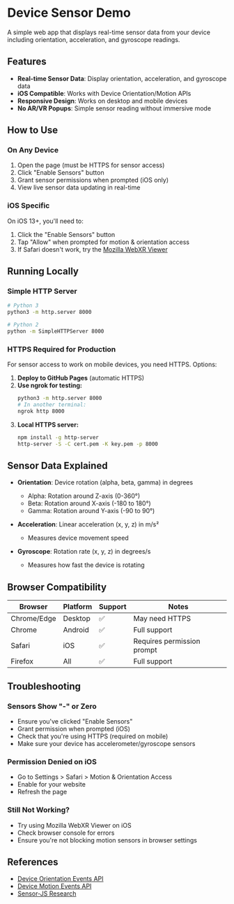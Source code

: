 # Device Sensor Demo

A simple web app that displays real-time sensor data from your device including orientation, acceleration, and gyroscope readings.

## Features

- **Real-time Sensor Data**: Display orientation, acceleration, and gyroscope data
- **iOS Compatible**: Works with Device Orientation/Motion APIs
- **Responsive Design**: Works on desktop and mobile devices
- **No AR/VR Popups**: Simple sensor reading without immersive mode

## How to Use

### On Any Device

1. Open the page (must be HTTPS for sensor access)
2. Click "Enable Sensors" button
3. Grant sensor permissions when prompted (iOS only)
4. View live sensor data updating in real-time

### iOS Specific

On iOS 13+, you'll need to:
1. Click the "Enable Sensors" button
2. Tap "Allow" when prompted for motion & orientation access
3. If Safari doesn't work, try the [Mozilla WebXR Viewer](https://apps.apple.com/us/app/webxr-viewer/id1295998056)

## Running Locally

### Simple HTTP Server

```bash
# Python 3
python3 -m http.server 8000

# Python 2
python -m SimpleHTTPServer 8000
```

### HTTPS Required for Production

For sensor access to work on mobile devices, you need HTTPS. Options:

1. **Deploy to GitHub Pages** (automatic HTTPS)
2. **Use ngrok for testing:**
   ```bash
   python3 -m http.server 8000
   # In another terminal:
   ngrok http 8000
   ```
3. **Local HTTPS server:**
   ```bash
   npm install -g http-server
   http-server -S -C cert.pem -K key.pem -p 8000
   ```

## Sensor Data Explained

- **Orientation**: Device rotation (alpha, beta, gamma) in degrees
  - Alpha: Rotation around Z-axis (0-360°)
  - Beta: Rotation around X-axis (-180 to 180°)
  - Gamma: Rotation around Y-axis (-90 to 90°)

- **Acceleration**: Linear acceleration (x, y, z) in m/s²
  - Measures device movement speed

- **Gyroscope**: Rotation rate (x, y, z) in degrees/s
  - Measures how fast the device is rotating

## Browser Compatibility

| Browser | Platform | Support | Notes |
|---------|----------|---------|-------|
| Chrome/Edge | Desktop | ✅ | May need HTTPS |
| Chrome | Android | ✅ | Full support |
| Safari | iOS | ✅ | Requires permission prompt |
| Firefox | All | ✅ | Full support |

## Troubleshooting

### Sensors Show "-" or Zero

- Ensure you've clicked "Enable Sensors"
- Grant permission when prompted (iOS)
- Check that you're using HTTPS (required on mobile)
- Make sure your device has accelerometer/gyroscope sensors

### Permission Denied on iOS

- Go to Settings > Safari > Motion & Orientation Access
- Enable for your website
- Refresh the page

### Still Not Working?

- Try using Mozilla WebXR Viewer on iOS
- Check browser console for errors
- Ensure you're not blocking motion sensors in browser settings

## References

- [Device Orientation Events API](https://developer.mozilla.org/en-US/docs/Web/API/DeviceOrientationEvent)
- [Device Motion Events API](https://developer.mozilla.org/en-US/docs/Web/API/DeviceMotionEvent)
- [Sensor-JS Research](https://sensor-js.xyz/)
